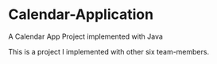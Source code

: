# Calendar-Application
A Calendar App Project implemented with Java

This is a project I implemented with other six team-members.
